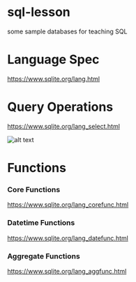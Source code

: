 sql-lesson
==========

some sample databases for teaching SQL

Language Spec
=============

https://www.sqlite.org/lang.html

Query Operations
================

https://www.sqlite.org/lang_select.html

![alt text][select]

Functions
=========

### Core Functions

https://www.sqlite.org/lang_corefunc.html

### Datetime Functions

https://www.sqlite.org/lang_datefunc.html

### Aggregate Functions

https://www.sqlite.org/lang_aggfunc.html

[select]: https://www.sqlite.org/images/syntax/select-stmt.gif "Query Langauge Map"
